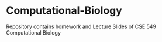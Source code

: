 # Computational-Biology
Repository contains homework and Lecture Slides of CSE 549 Computational Biology 
